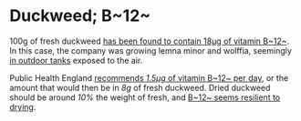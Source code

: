 # Duckweed; B~12~

100g of fresh duckweed [has been found to contain 18μg of vitamin B~12~](http://web.archive.org/web/20210511050357/https://www.parabel.com/third-party-vitamin-b12-test-confirms-presence-in-parabels-water-lentil-crop/).
In this case, the company was growing lemna minor and wolffia, seemingly
[in outdoor tanks](https://ifst.onlinelibrary.wiley.com/doi/10.1002/fsat.3404_15.x)
exposed to the air.

Public Health England [recommends *1.5μg* of vitamin B~12~ per day](https://assets.publishing.service.gov.uk/government/uploads/system/uploads/attachment_data/file/618167/government_dietary_recommendations.pdf),
or the amount that would then be in *8g* of fresh duckweed. Dried duckweed
should be around *10%* the weight of fresh, and [B~12~ seems resilient to
drying](https://www.ars.usda.gov/ARSUserFiles/80400525/Data/retn/retn06.pdf).
